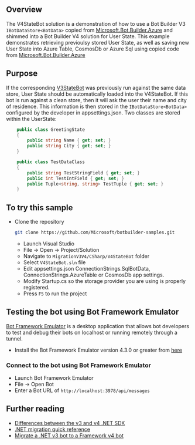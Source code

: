 ## Overview

The V4StateBot solution is a demonstration of how to use a Bot Builder V3 ```IBotDataStore<BotData>``` copied from [Microsoft.Bot.Builder.Azure](https://www.nuget.org/packages/Microsoft.Bot.Builder.Azure/3.16.3.40383) and shimmed into a Bot Builder V4 solution for User State.  This example demonstrates retrieving previoulsy stored User State, as well as saving new User State into Azure Table, CosmosDb or Azure Sql using copied code from [Microsoft.Bot.Builder.Azure](https://www.nuget.org/packages/Microsoft.Bot.Builder.Azure/3.16.3.40383)

## Purpose

If the corresponding [V3StateBot](..\V3StateBot\V3StateBot.sln) was previously run against the same data store, User State should be automatically loaded into the V4StateBot.  If this bot is run against a clean store, then it will ask the user their name and city of residence.  This information is then stored in the ```IBotDataStore<BotData>``` configured by the developer in appsettings.json.  Two classes are stored within the UserState:

```cs
    public class GreetingState
    {
        public string Name { get; set; }
        public string City { get; set; }
    }
```
```cs
    public class TestDataClass
    {
        public string TestStringField { get; set; }
        public int TestIntField { get; set; }
        public Tuple<string, string> TestTuple { get; set; }
    }
```


## To try this sample

- Clone the repository

    ```bash
    git clone https://github.com/Microsoft/botbuilder-samples.git
    ```

  - Launch Visual Studio
  - File -> Open -> Project/Solution
  - Navigate to `MigrationV3V4/CSharp/V4StateBot` folder
  - Select `V4StateBot.sln` file
  - Edit appsettings.json ConnectionStrings.SqlBotData, ConnectionStrings.AzureTable or CosmosDb app settings.
  - Modify Startup.cs so the storage provider you are using is properly registered.
  - Press `F5` to run the project
  
## Testing the bot using Bot Framework Emulator

[Bot Framework Emulator](https://github.com/microsoft/botframework-emulator) is a desktop application that allows bot developers to test and debug their bots on localhost or running remotely through a tunnel.

- Install the Bot Framework Emulator version 4.3.0 or greater from [here](https://github.com/Microsoft/BotFramework-Emulator/releases)

### Connect to the bot using Bot Framework Emulator

- Launch Bot Framework Emulator
- File -> Open Bot
- Enter a Bot URL of `http://localhost:3978/api/messages`

## Further reading

- [Differences between the v3 and v4 .NET SDK](https://docs.microsoft.com/en-us/azure/bot-service/migration/migration-about)
- [.NET migration quick reference](https://docs.microsoft.com/en-us/azure/bot-service/migration/net-migration-quickreference)
- [Migrate a .NET v3 bot to a Framework v4 bot](https://docs.microsoft.com/en-us/azure/bot-service/migration/conversion-framework)